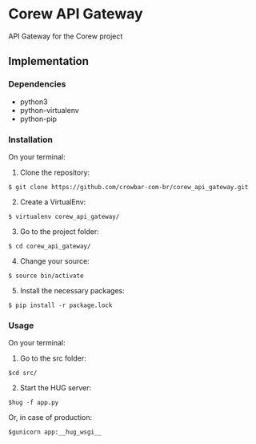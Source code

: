 # Corew API Gateway
API Gateway for the Corew project

## Implementation

### Dependencies

* python3
* python-virtualenv
* python-pip

### Installation
On your terminal:

1. Clone the repository:
```
$ git clone https://github.com/crowbar-com-br/corew_api_gateway.git
```
2. Create a VirtualEnv:
```
$ virtualenv corew_api_gateway/
```
3. Go to the project folder:
```
$ cd corew_api_gateway/
```
4. Change your source:
```
$ source bin/activate
```
5. Install the necessary packages:
```
$ pip install -r package.lock
```

### Usage
On your terminal:

1. Go to the src folder:
```
$cd src/
```
2. Start the HUG server:
```
$hug -f app.py
```
Or, in case of production:
```
$gunicorn app:__hug_wsgi__
```
